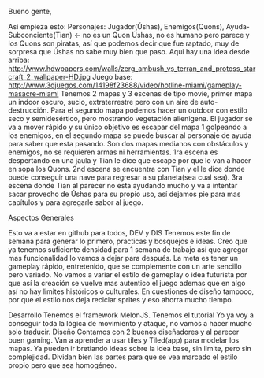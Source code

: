 Bueno gente,

Así empieza esto: 
Personajes: Jugador(Úshas), Enemigos(Quons), Ayuda-Subconciente(Tian) <- no es un Quon
Úshas, no es humano pero parece y los Quons son piratas, así que podemos decir que fue raptado, muy de sorpresa que Úshas no sabe muy bien que paso.
Aqui hay una idea desde arriba: http://www.hdwpapers.com/walls/zerg_ambush_vs_terran_and_protoss_starcraft_2_wallpaper-HD.jpg
Juego base: http://www.3djuegos.com/14198f23688/video/hotline-miami/gameplay-masacre-miami
Tenemos 2 mapas y 3 escenas de tipo movie, primer mapa un indoor oscuro, sucio, extraterrestre pero con un aire de auto-destrucción. Para el segundo mapa podemos hacer un outdoor con estilo seco y semidesértico, pero mostrando vegetación alienigena.
El jugador se va a mover rápido y su único objetivo es escapar del mapa 1 golpeando a los enemigos, en el segundo mapa se puede buscar al personaje de ayuda para saber que esta pasando.
Son dos mapas medianos con obstáculos y enemigos, no se requieren armas ni herramientas.
1ra escena es despertando en una jaula y Tian le dice que escape por que lo van a hacer en sopa los Quons.
2nd escena se encuentra con Tian y el le dice donde puede conseguir una nave para regresar a su planeta(sea cual sea).
3ra escena donde Tian al parecer no esta ayudando mucho y va a intentar sacar provecho de Úshas para su propio uso, así dejamos pie para mas capítulos y para agregarle sabor al juego.

Aspectos Generales

Esto va a estar en github para todos, DEV y DIS
Tenemos este fin de semana para generar lo primero, practicas y bosquejos e ideas.
Creo que ya tenemos suficiente densidad para 1 semana de trabajo así que agregar mas funcionalidad lo vamos a dejar para después.
La meta es tener un gameplay rápido, entretenido, que se complemente con un arte sencillo pero variado.
No vamos a variar el estilo de gameplay o idea futurista por que así la creación se vuelve mas autentico el juego ademas que en algo así no hay limites históricos o culturales.
En cuestiones de diseño tampoco, por que el estilo nos deja reciclar sprites y eso ahorra mucho tiempo.

Desarrollo
Tenemos el framework MelonJS.
Tenemos el tutorial
Yo ya voy a conseguir toda la lógica de movimiento y ataque, no vamos a hacer mucho solo traducir.
Diseño
Contamos con 2 buenos diseñadores y al parecer buen gaming.
Van a aprender a usar tiles y Tiled(app) para modelar los mapas.
Ya pueden ir bretiando ideas sobre la idea base, sin limite, pero sin complejidad.
Dividan bien las partes para que se vea marcado el estilo propio pero que sea homogéneo.